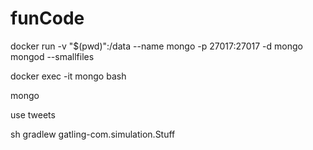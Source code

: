 # funCode

docker run -v "$(pwd)":/data --name mongo -p 27017:27017 -d mongo mongod --smallfiles

docker exec -it mongo bash 

mongo

use tweets


sh gradlew gatling-com.simulation.Stuff
